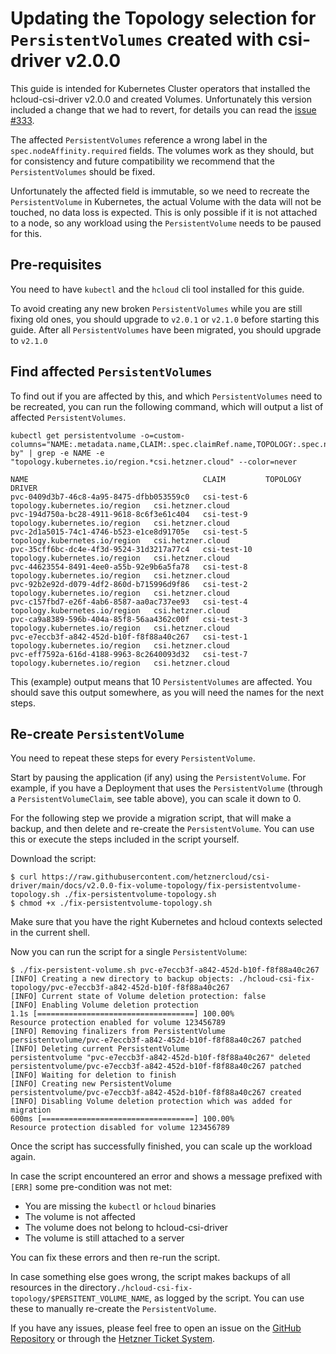 # Updating the Topology selection for `PersistentVolumes` created with csi-driver v2.0.0

This guide is intended for Kubernetes Cluster operators that installed the hcloud-csi-driver v2.0.0 and created Volumes. Unfortunately this version included a change that we had to revert, for details you can read the [issue #333](https://github.com/hetznercloud/csi-driver/issues/333).

The affected `PersistentVolumes` reference a wrong label in the `spec.nodeAffinity.required` fields. The volumes work as they should, but for consistency and future compatibility we recommend that the `PersistentVolumes` should be fixed.

Unfortunately the affected field is immutable, so we need to recreate the `PersistentVolume` in Kubernetes, the actual Volume with the data will not be touched, no data loss is expected.
This is only possible if it is not attached to a node, so any workload using the `PersistentVolume` needs to be paused for this.

## Pre-requisites

You need to have `kubectl` and the `hcloud` cli tool installed for this guide.

To avoid creating any new broken `PersistentVolumes` while you are still fixing old ones, you should upgrade to `v2.0.1` or `v2.1.0` before starting this guide. After all `PersistentVolumes` have been migrated, you should upgrade to `v2.1.0`

## Find affected `PersistentVolumes`

To find out if you are affected by this, and which `PersistentVolumes` need to be recreated, you can run the following command, which will output a list of affected `PersistentVolumes`.

```shell
kubectl get persistentvolume -o=custom-columns="NAME:.metadata.name,CLAIM:.spec.claimRef.name,TOPOLOGY:.spec.nodeAffinity.required.nodeSelectorTerms[*].matchExpressions[*].key,DRIVER:.metadata.annotations.pv\.kubernetes\.io/provisioned-by" | grep -e NAME -e "topology.kubernetes.io/region.*csi.hetzner.cloud" --color=never

NAME                                       CLAIM         TOPOLOGY                        DRIVER
pvc-0409d3b7-46c8-4a95-8475-dfbb053559c0   csi-test-6    topology.kubernetes.io/region   csi.hetzner.cloud
pvc-194d750a-bc28-4911-9618-8c6f3e61c404   csi-test-9    topology.kubernetes.io/region   csi.hetzner.cloud
pvc-2d1a5015-74c1-4746-b523-e1ce8d91705e   csi-test-5    topology.kubernetes.io/region   csi.hetzner.cloud
pvc-35cff6bc-dc4e-4f3d-9524-31d3217a77c4   csi-test-10   topology.kubernetes.io/region   csi.hetzner.cloud
pvc-44623554-8491-4ee0-a55b-92e9b6a5fa78   csi-test-8    topology.kubernetes.io/region   csi.hetzner.cloud
pvc-92b2e92d-d079-4df2-860d-b715996d9f86   csi-test-2    topology.kubernetes.io/region   csi.hetzner.cloud
pvc-c157fbd7-e26f-4ab6-8587-aa0ac737ee93   csi-test-4    topology.kubernetes.io/region   csi.hetzner.cloud
pvc-ca9a8389-596b-404a-85f8-56aa4362c00f   csi-test-3    topology.kubernetes.io/region   csi.hetzner.cloud
pvc-e7eccb3f-a842-452d-b10f-f8f88a40c267   csi-test-1    topology.kubernetes.io/region   csi.hetzner.cloud
pvc-eff7592a-616d-4188-9963-8c2640093d32   csi-test-7    topology.kubernetes.io/region   csi.hetzner.cloud
```

This (example) output means that 10 `PersistentVolumes` are affected. You should save this output somewhere, as you will need the names for the next steps.

## Re-create `PersistentVolume`

You need to repeat these steps for every `PersistentVolume`.

Start by pausing the application (if any) using the `PersistentVolume`. For example, if you have a Deployment that uses the `PersistentVolume` (through a `PersistentVolumeClaim`, see table above), you can scale it down to 0.

For the following step we provide a migration script, that will make a backup, and then delete and re-create the `PersistentVolume`. You can use this or execute the steps included in the script yourself.

Download the script:

```shell
$ curl https://raw.githubusercontent.com/hetznercloud/csi-driver/main/docs/v2.0.0-fix-volume-topology/fix-persistentvolume-topology.sh ./fix-persistentvolume-topology.sh
$ chmod +x ./fix-persistentvolume-topology.sh
```

Make sure that you have the right Kubernetes and hcloud contexts selected in the current shell.

Now you can run the script for a single `PersistentVolume`:

```shell
$ ./fix-persistent-volume.sh pvc-e7eccb3f-a842-452d-b10f-f8f88a40c267
[INFO] Creating a new directory to backup objects: ./hcloud-csi-fix-topology/pvc-e7eccb3f-a842-452d-b10f-f8f88a40c267
[INFO] Current state of Volume deletion protection: false
[INFO] Enabling Volume deletion protection
1.1s [===================================] 100.00%
Resource protection enabled for volume 123456789
[INFO] Removing finalizers from PersistentVolume
persistentvolume/pvc-e7eccb3f-a842-452d-b10f-f8f88a40c267 patched
[INFO] Deleting current PersistentVolume
persistentvolume "pvc-e7eccb3f-a842-452d-b10f-f8f88a40c267" deleted
persistentvolume/pvc-e7eccb3f-a842-452d-b10f-f8f88a40c267 patched
[INFO] Waiting for deletion to finish
[INFO] Creating new PersistentVolume
persistentvolume/pvc-e7eccb3f-a842-452d-b10f-f8f88a40c267 created
[INFO] Disabling Volume deletion protection which was added for migration
600ms [==================================] 100.00%
Resource protection disabled for volume 123456789
```

Once the script has successfully finished, you can scale up the workload again.

In case the script encountered an error and shows a message prefixed with `[ERR]` some pre-condition was not met:

- You are missing the `kubectl` or `hcloud` binaries
- The volume is not affected
- The volume does not belong to hcloud-csi-driver
- The volume is still attached to a server

You can fix these errors and then re-run the script.

In case something else goes wrong, the script makes backups of all resources in the directory`./hcloud-csi-fix-topology/$PERSITENT_VOLUME_NAME`, as logged by the script. You can use these to manually re-create the `PersistentVolume`.

If you have any issues, please feel free to open an issue on the [GitHub Repository](https://github.com/hetznercloud/csi-driver) or through the [Hetzner Ticket System](https://console.hetzner.cloud/support).
